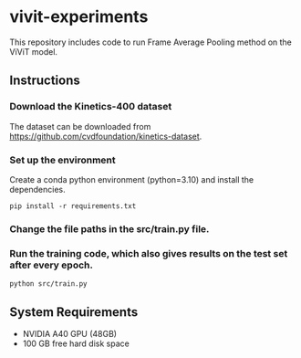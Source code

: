 # vivit-experiments
This repository includes code to run Frame Average Pooling method on the ViViT model.

## Instructions

### Download the Kinetics-400 dataset
The dataset can be downloaded from https://github.com/cvdfoundation/kinetics-dataset.

### Set up the environment
Create a conda python environment (python=3.10) and install the dependencies.
```
pip install -r requirements.txt
```
### Change the file paths in the src/train.py file.

### Run the training code, which also gives results on the test set after every epoch.
```
python src/train.py
```
## System Requirements
- NVIDIA A40 GPU (48GB) 
- 100 GB free hard disk space
